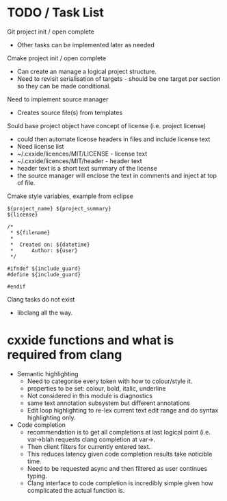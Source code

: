 TODO / Task List
================

Git project init / open complete
 * Other tasks can be implemented later as needed

Cmake project init / open complete
 * Can create an manage a logical project structure.
 * Need to revisit serialisation of targets - should be one target per section so they can be made conditional.

Need to implement source manager
 * Creates source file(s) from templates

Sould base project object have concept of license (i.e. project license)
 * could then automate license headers in files and include license text
 * Need license list
 * ~/.cxxide/licences/MIT/LICENSE - license text
 * ~/.cxxide/licences/MIT/header - header text
 * header text is a short text summary of the license
 * the source manager will enclose the text in comments and inject at top of file.

Cmake style variables, example from eclipse

    ${project_name} ${project_summary}
    ${license}
    
    /*
     * ${filename}
     *
     *  Created on: ${datetime}
     *      Author: ${user}
     */
    
    #ifndef ${include_guard}
    #define ${include_guard}
    
    #endif

Clang tasks do not exist
 * libclang all the way.

cxxide functions and what is required from clang
================================================

 * Semantic highlighting
    * Need to categorise every token with how to colour/style it.
    * properties to be set: colour, bold, italic, underline
    * Not considered in this module is diagnostics
    * same text annotation subsystem but different annotations
    * Edit loop highlighting to re-lex current text edit range and do syntax highlighting only.
 * Code completion
    * recommendation is to get all completions at last logical point (i.e. var->blah requests clang completion at var->.
    * Then client filters for currently entered text.
    * This reduces latency given code completion results take noticible time.
    * Need to be requested async and then filtered as user continues typing.
    * Clang interface to code completion is incredibly simple given how complicated the actual function is.
